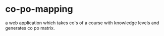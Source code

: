 # co-po-mapping
a web application which takes co's of a course with knowledge levels and generates co po matrix.
